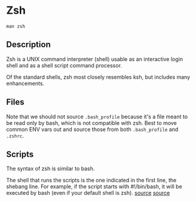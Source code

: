 # Zsh

```
man zsh
```

## Description
Zsh is a UNIX command interpreter (shell) usable as an interactive login shell
and as a shell script command processor.

Of the standard shells, zsh most closely resembles ksh, but includes many
enhancements.

## Files
Note that we should not source `.bash_profile` because it's a file meant to be
read only by bash, which is not compatible with zsh.
Best to move common ENV vars out and source those from both `.bash_profile` and
`.zshrc`.


## Scripts
The syntax of zsh is similar to bash.

The shell that runs the scripts is the one indicated in the first line, the
shebang line. For example, if the script starts with #!/bin/bash,
it will be executed by bash (even if your default shell is zsh).
[source](https://unix.stackexchange.com/questions/38172/switching-to-zsh-are-all-bash-scripts-compatible-with-zs://unix.stackexchange.com/questions/38172/switching-to-zsh-are-all-bash-scripts-compatible-with-zsh)
[source](http://slopjong.de/2012/07/02/compatibility-between-zsh-and-bash/)

